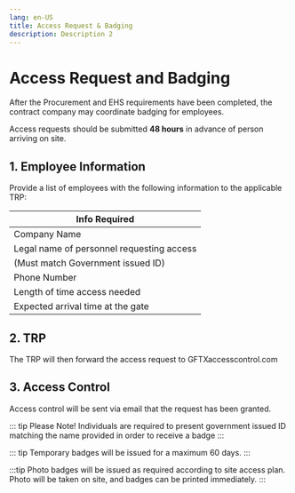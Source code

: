 ```yaml
---
lang: en-US
title: Access Request & Badging
description: Description 2
---
```

# Access Request and Badging
After the Procurement and EHS requirements have been completed, the contract company may coordinate badging for employees.

Access requests should be submitted **48 hours** in advance of person arriving on site.

## 1. Employee Information
Provide a list of employees with the following information to the applicable TRP:


|Info Required             |
|----------------|
|Company Name        |
|Legal name of personnel requesting access 
(Must match Government issued ID)|
|Phone Number          |
|Length of time access needed        |
|Expected arrival time at the gate|

## 2. TRP
The TRP will then forward the access request to GFTXaccesscontrol.com

## 3. Access Control
Access control will be sent via email that the request has been granted.

::: tip Please Note!
Individuals are required to present government issued ID matching the name provided in order to receive a badge
:::

::: tip
Temporary badges will be issued for a maximum 60 days.
:::

:::tip
Photo badges will be issued as required according to site access plan. Photo will be taken on site, and badges can be printed immediately.
:::
